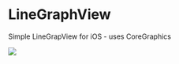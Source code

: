 # LineGraphView
Simple LineGrapView for iOS - uses CoreGraphics

<img src = "https://cloud.githubusercontent.com/assets/8044075/5774203/56bd3b68-9da6-11e4-924e-0ab8ec080e28.png">
